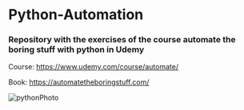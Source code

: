 # Python-Automation

### Repository with the exercises of the course automate the boring stuff with python in Udemy

Course: https://www.udemy.com/course/automate/

Book: https://automatetheboringstuff.com/

![pythonPhoto](https://user-images.githubusercontent.com/36489953/78730359-d5315480-793c-11ea-80c3-ba636893cef3.jpg)

